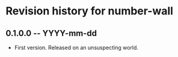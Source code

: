# Revision history for number-wall

## 0.1.0.0 -- YYYY-mm-dd

* First version. Released on an unsuspecting world.
